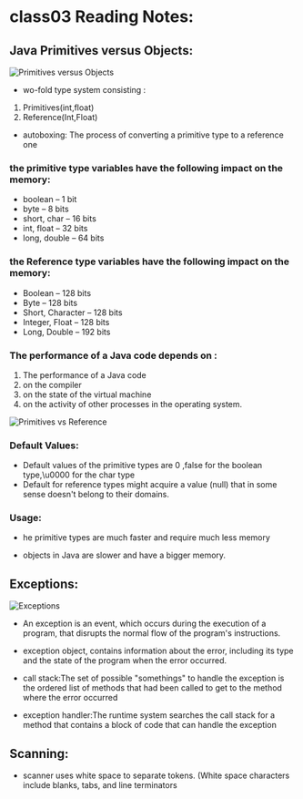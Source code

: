 # class03 Reading Notes:

## Java Primitives versus Objects:
![Primitives versus Objects](https://i.pinimg.com/originals/4a/64/db/4a64db4f5c8176b9c6da41f22729596d.jpg)

* wo-fold type system consisting :
1. Primitives(int,float)
2. Reference(Int,Float)

* autoboxing: 
The process of converting a primitive type to a reference one

### the primitive type variables have the following impact on the memory:
- boolean – 1 bit
- byte – 8 bits
- short, char – 16 bits
- int, float – 32 bits
- long, double – 64 bits

### the Reference type variables have the following impact on the memory:
- Boolean – 128 bits
- Byte – 128 bits
- Short, Character – 128 bits
- Integer, Float – 128 bits
- Long, Double – 192 bits

### The performance of a Java code depends on :

1. The performance of a Java code
2. on the compiler
3. on the state of the virtual machine
4. on the activity of other processes in the operating system.

![Primitives vs Reference](https://www.scientecheasy.com/wp-content/uploads/2018/06/memory-allocation.png)

###  Default Values:
* Default values of the primitive types are 0 ,false for the boolean type,\u0000 for the char type
* Default for reference types might acquire a value (null) that in some sense doesn't belong to their domains.

### Usage: 
* he primitive types are much faster and require much less memory

* objects in Java are slower and have a bigger memory.



## Exceptions:
![Exceptions](https://media.geeksforgeeks.org/wp-content/uploads/Exception-in-java1.png)
* An exception is an event, which occurs during the execution of a program, that disrupts the normal flow of the program's instructions.

* exception object, contains information about the error, including its type and the state of the program when the error occurred.

* call stack:The set of possible "somethings" to handle the exception is the ordered list of methods that had been called to get to the method where the error occurred

* exception handler:The runtime system searches the call stack for a method that contains a block of code that can handle the exception

## Scanning:
*  scanner uses white space to separate tokens. (White space characters include blanks, tabs, and line terminators
